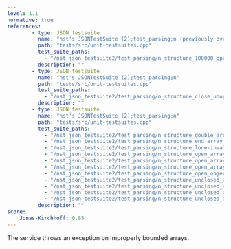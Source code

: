 ```yaml
---
level: 1.1
normative: true
references:
        - type: JSON_testsuite
          name: "nst's JSONTestSuite (2);test_parsing;n (previously overflowed)"
          path: "tests/src/unit-testsuites.cpp"
          test_suite_paths:
            - "/nst_json_testsuite2/test_parsing/n_structure_100000_opening_arrays.json"
          description: ""
        - type: JSON_testsuite
          name: "nst's JSONTestSuite (2);test_parsing;n"
          path: "tests/src/unit-testsuites.cpp"
          test_suite_paths:
            - "/nst_json_testsuite2/test_parsing/n_structure_close_unopened_array.json"
          description: ""
        - type: JSON_testsuite
          name: "nst's JSONTestSuite (2);test_parsing;n"
          path: "tests/src/unit-testsuites.cpp"
          test_suite_paths:
            - "/nst_json_testsuite2/test_parsing/n_structure_double_array.json"
            - "/nst_json_testsuite2/test_parsing/n_structure_end_array.json"
            - "/nst_json_testsuite2/test_parsing/n_structure_lone-invalid-utf-8.json"
            - "/nst_json_testsuite2/test_parsing/n_structure_open_array_apostrophe.json"
            - "/nst_json_testsuite2/test_parsing/n_structure_open_array_comma.json"
            - "/nst_json_testsuite2/test_parsing/n_structure_open_array_open_object.json"   
            - "/nst_json_testsuite2/test_parsing/n_structure_open_object_close_array.json"
            - "/nst_json_testsuite2/test_parsing/n_structure_unclosed_array.json"
            - "/nst_json_testsuite2/test_parsing/n_structure_unclosed_array_partial_null.json"
            - "/nst_json_testsuite2/test_parsing/n_structure_unclosed_array_unfinished_false.json"
            - "/nst_json_testsuite2/test_parsing/n_structure_unclosed_array_unfinished_true.json"
          description: ""
score:
    Jonas-Kirchhoff: 0.85
---
```


The service throws an exception on improperly bounded arrays.